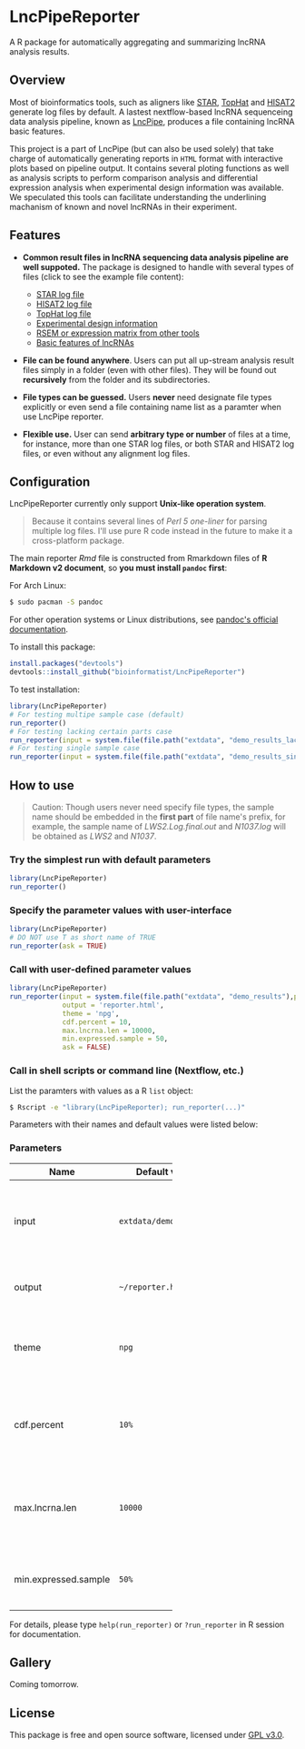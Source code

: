 LncPipeReporter
================

A R package for automatically aggregating and summarizing lncRNA analysis results.

Overview
--------

Most of bioinformatics tools, such as aligners like [STAR](https://github.com/alexdobin/STAR), [TopHat](http://ccb.jhu.edu/software/tophat/index.shtml) and [HISAT2](https://ccb.jhu.edu/software/hisat2/index.shtml) generate log files by default. A lastest nextflow-based lncRNA sequenceing data analysis pipeline, known as [LncPipe](), produces a file containing lncRNA basic features.

This project is a part of LncPipe (but can also be used solely) that take charge of automatically generating reports in `HTML` format with interactive plots based on pipeline output. It contains several ploting functions as well as analysis scripts to perform comparison analysis and differential expression analysis when experimental design information was available. We speculated this tools can facilitate understanding the underlining machanism of known and novel lncRNAs in their experiment.

Features
--------

-   **Common result files in lncRNA sequencing data analysis pipeline are well suppoted.** The package is designed to handle with several types of files (click to see the example file content):

    -   [STAR log file](inst/extdata/demo_results/LWS2.Log.final.out)
    -   [HISAT2 log file](inst/extdata/demo_results/N1037.log)
    -   [TopHat log file](inst/extdata/demo_results/align_summary.txt)
    -   [Experimental design information](inst/extdata/demo_results/design.file)
    -   [RSEM or expression matrix from other tools](inst/extdata/demo_results/lncRNA.rsem.count.txt)
    -   [Basic features of lncRNAs](inst/extdata/demo_results/basic_charac.txt)

-   **File can be found anywhere**. Users can put all up-stream analysis result files simply in a folder (even with other files). They will be found out **recursively** from the folder and its subdirectories.

-   **File types can be guessed.** Users **never** need designate file types explicitly or even send a file containing name list as a paramter when use LncPipe reporter.

-   **Flexible use.** User can send **arbitrary type or number** of files at a time, for instance, more than one STAR log files, or both STAR and HISAT2 log files, or even without any alignment log files.

Configuration
-------------

LncPipeReporter currently only support **Unix-like operation system**.

> Because it contains several lines of *Perl 5 one-liner* for parsing multiple log files. I'll use pure R code instead in the future to make it a cross-platform package.

The main reporter *Rmd* file is constructed from Rmarkdown files of **R Markdown v2 document**, so **you must install `pandoc` first**:

For Arch Linux:

``` bash
$ sudo pacman -S pandoc
```

For other operation systems or Linux distributions, see [pandoc's official documentation](https://pandoc.org/installing.html).

To install this package:

``` r
install.packages("devtools")
devtools::install_github("bioinformatist/LncPipeReporter")
```

To test installation:

``` r
library(LncPipeReporter)
# For testing multipe sample case (default)
run_reporter()
# For testing lacking certain parts case
run_reporter(input = system.file(file.path("extdata", "demo_results_lack_part"),package = "LncPipeReporter"))
# For testing single sample case
run_reporter(input = system.file(file.path("extdata", "demo_results_single_sample"),package = "LncPipeReporter"))
```

How to use
----------

> Caution: Though users never need specify file types, the sample name should be embedded in the **first part** of file name's prefix, for example, the sample name of *LWS2.Log.final.out* and *N1037.log* will be obtained as *LWS2* and *N1037*.

### Try the simplest run with default parameters

``` r
library(LncPipeReporter)
run_reporter()
```

### Specify the parameter values with user-interface

``` r
library(LncPipeReporter)
# DO NOT use T as short name of TRUE
run_reporter(ask = TRUE)
```

### Call with user-defined parameter values

``` r
library(LncPipeReporter)
run_reporter(input = system.file(file.path("extdata", "demo_results"),package = "LncPipeReporter"),
             output = 'reporter.html',
             theme = 'npg',
             cdf.percent = 10,
             max.lncrna.len = 10000,
             min.expressed.sample = 50,
             ask = FALSE)
```

### Call in shell scripts or command line (Nextflow, etc.)

List the paramters with values as a R `list` object:

``` bash
$ Rscript -e "library(LncPipeReporter); run_reporter(...)"
```

Parameters with their names and default values were listed below:

### Parameters

<table style="width:57%;">
<colgroup>
<col width="16%" />
<col width="20%" />
<col width="19%" />
</colgroup>
<thead>
<tr class="header">
<th>Name</th>
<th>Default value</th>
<th>Description</th>
</tr>
</thead>
<tbody>
<tr class="odd">
<td>input</td>
<td><code>extdata/demo_results</code></td>
<td>Absolute path of input directory (results of up-stream analysis)</td>
</tr>
<tr class="even">
<td>output</td>
<td><code>~/reporter.html</code></td>
<td>Output file name (In HTML format)</td>
</tr>
<tr class="odd">
<td>theme</td>
<td><code>npg</code></td>
<td>Journal palette applied to all plots supplied by <a href="https://cran.r-project.org/web/packages/ggsci/vignettes/ggsci.html#discrete-color-palettes">ggsci</a></td>
</tr>
<tr class="even">
<td>cdf.percent</td>
<td><code>10%</code></td>
<td>Percentage of values to display when calculating coding potential</td>
</tr>
<tr class="odd">
<td>max.lncrna.len</td>
<td><code>10000</code></td>
<td>Maximum length of lncRNAs to display when calculating distribution</td>
</tr>
<tr class="even">
<td>min.expressed.sample</td>
<td><code>50%</code></td>
<td>Minimal percentage of expressed samples</td>
</tr>
</tbody>
</table>

For details, please type `help(run_reporter)` or `?run_reporter` in R session for documentation.

Gallery
-------

Coming tomorrow.

License
-------

This package is free and open source software, licensed under [GPL v3.0](LICENSE).
